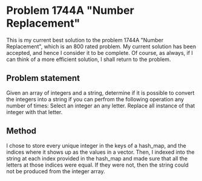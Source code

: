 # Problem 1744A "Number Replacement"
This is my current best solution to the problem 1744A "Number Replacement", which is an 800 rated problem. My current solution has been accepted, and hence I consider it to be complete. Of course, as always, if I can think of a more efficient solution, I shall return to the problem. 

## Problem statement
Given an array of integers and a string, determine if it is possible to convert the integers into a string if you can perfrom the following operation any number of times: Select an integer an any letter. Replace all instance of that integer with that letter.

## Method
I chose to store every unique integer in the keys of a hash_map, and the indices where it shows up as the values in a vector. Then, I indexed into the string at each index provided in the hash_map and made sure that all the letters at those indices were equal. If they were not, then the string could not be produced from the integer array.